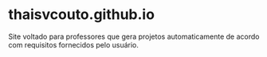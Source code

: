 # thaisvcouto.github.io
Site voltado para professores que gera projetos automaticamente de acordo com requisitos fornecidos pelo usuário.
